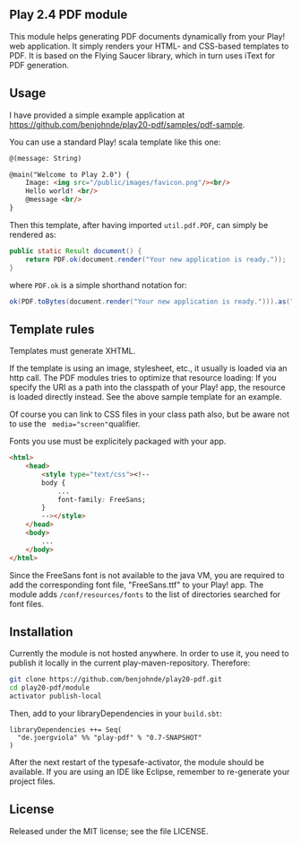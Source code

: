 Play 2.4 PDF module
-------------------

This module helps generating PDF documents dynamically from your Play! web application.
It simply renders your HTML- and CSS-based templates to PDF.
It is based on the Flying Saucer library, which in turn uses iText for PDF generation.

Usage
-----

I have provided a simple example application at
https://github.com/benjohnde/play20-pdf/samples/pdf-sample.

You can use a standard Play! scala template like this one:
```html
@(message: String)

@main("Welcome to Play 2.0") {
    Image: <img src="/public/images/favicon.png"/><br/>
    Hello world! <br/>
    @message <br/>
}
```

Then this template, after having imported ```util.pdf.PDF```, can simply be rendered as:
```java
public static Result document() {
	return PDF.ok(document.render("Your new application is ready."));
}
```  
where ```PDF.ok``` is a simple shorthand notation for:
```java
ok(PDF.toBytes(document.render("Your new application is ready."))).as("application/pdf")
```

Template rules
--------------

Templates must generate XHTML.

If the template is using an image, stylesheet, etc., it usually is loaded via an http call.
The PDF modules tries to optimize that resource loading:
If you specify the URI as a path into the classpath of your Play! app, the resource is loaded directly instead.
See the above sample template for an example.

Of course you can link to CSS files in your class path also, but be aware not to
use the ``` media="screen"```qualifier. 
  
Fonts you use must be explicitely packaged with your app.
```html
<html>
	<head>
		<style type="text/css"><!--
		body {
			...
			font-family: FreeSans;
		}
		--></style>	
	</head>
	<body>
		...
	</body>
</html>
```
Since the FreeSans font is not available to the java VM, you are required to
add the corresponding font file, "FreeSans.ttf" to your Play! app.
The module adds ```/conf/resources/fonts``` to the list of directories
searched for font files.

Installation
------------

Currently the module is not hosted anywhere. In order to use it, you need to publish it locally in the current play-maven-repository. Therefore:

```bash
git clone https://github.com/benjohnde/play20-pdf.git
cd play20-pdf/module
activator publish-local
```

Then, add to your libraryDependencies in your ```build.sbt```:

```
libraryDependencies ++= Seq(
  "de.joergviola" %% "play-pdf" % "0.7-SNAPSHOT"
)
```

After the next restart of the typesafe-activator, the module should be available.
If you are using an IDE like Eclipse, remember to re-generate your project files. 


License
-------

Released under the MIT license; see the file LICENSE.
